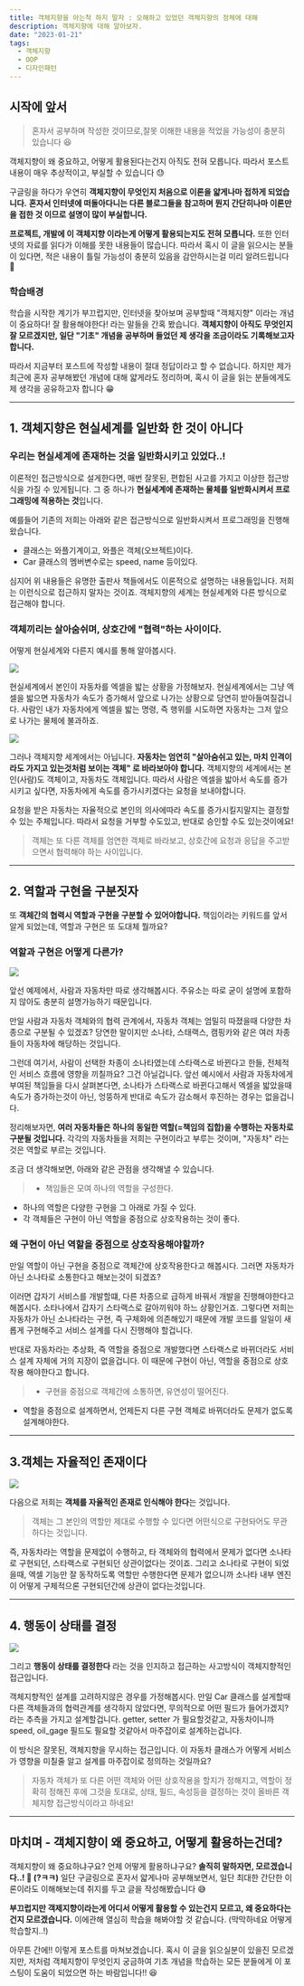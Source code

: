 ```yaml
---
title: 객체지향을 아는척 하지 말자 : 오해하고 있었던 객체지향의 정체에 대해
description: 객체지향에 대해 알아보자.
date: "2023-01-21"
tags:
  - 객체지향
  - OOP
  - 디자인패턴
---
```


## 시작에 앞서

> 혼자서 공부하며 작성한 것이므로,잘못 이해한 내용을 적었을 가능성이 충분히 있습니다 😆

객체지향이 왜 중요하고, 어떻게 활용된다는건지 아직도 전혀 모릅니다. 따라서 포스트 내용이 매우 추상적이고, 부실할 수 있습니다 😓

구글링을 하다가 우연히 **객체지향이 무엇인지 처음으로 이론을 얇게나마 접하게 되었습니다.** **혼자서 인터넷에 떠돌아다니는 다른 블로그들을 참고하며 뭔지 간단히나마 이론만을 접한 것 이므로 설명이 많이 부실합니다.**

**프로젝트, 개발에 이 객체지향 이라는게 어떻게 활용되는지도 전혀 모릅니다.** 또한 인터넷의 자료를 읽다가 이해를 못한 내용들이 많습니다. 따라서 혹시 이 글을 읽으시는 분들이 있다면, 적은 내용이 틀릴 가능성이 충분히 있음을 감안하시는걸 미리 알려드립니다 🙏

### 학습배경

학습을 시작한 계기가 부끄럽지만, 인터넷을 찾아보며 공부할때 "객체지향" 이라는 개념이 중요하다! 잘 활용해야한다! 라는 말들을 간혹 봤습니다. **객체지향이 아직도 무엇인지 잘 모르겠지만, 일단 "기초" 개념을 공부하며 들었던 제 생각을 조금이라도 기록해보고자 합니다.**

따라서 지금부터 포스트에 작성할 내용이 절대 정답이라고 할 수 없습니다. 하지만 제가 최근에 혼자 공부해봤던 개념에 대해 얇게라도 정리하며, 혹시 이 글을 읽는 분들에게도 제 생각을 공유하고자 합니다 😁

---

## 1. 객체지향은 현실세계를 일반화 한 것이 아니다

### 우리는 현실세계에 존재하는 것을 일반화시키고 있었다..!

이론적인 접근방식으로 설게한다면, 매번 잘못된, 편합된 사고를 가지고 이상한 접근방식을 가질 수 있게됩니다. 그 중 하나가 **현실세계에 존재하는 물체를 일반화시켜서 프로그래밍에 적용하는 것**입니다.

예를들어 기존의 저희는 아래와 같은 접근방식으로 일반화시켜서 프로그래밍을 진행해왔습니다.

- 클래스는 와플기계이고, 와플은 객체(오브젝트)이다.
- Car 클래스의 멤버변수로는 speed, name 등이있다.

심지어 위 내용들은 유명한 출판사 책들에서도 이론적으로 설명하는 내용들입니다. 저희는 이런식으로 접근하지 말자는 것이죠. 객체지향의 세계는 현실세계와 다른 방식으로 접근해야 합니다.

### 객체끼리는 살아숨쉬며, 상호간에 "협력"하는 사이이다.

어떻게 현실세계와 다른지 예시를 통해 알아봅시다.

![](https://velog.velcdn.com/images/msung99/post/95b7225b-c22b-49ce-affa-319f15835b68/image.png)

현실세계에서 본인이 자동차를 엑셀을 밟는 상황을 가정해보자. 현실세계에서는 그냥 엑셀을 밟으면 자동차가 속도가 증가해서 앞으로 나가는 상황으로 당연히 받아들여질겁니다. 사람인 내가 자동차에게 엑셀을 밟는 명령, 즉 행위를 시도하면 자동차는 그저 앞으로 나가는 물체에 불과하죠.

![](https://velog.velcdn.com/images/msung99/post/653bace8-97e7-41c2-bc42-71d33e587966/image.png)

그러나 객체지향 세계에서는 아닙니다. **자동차는 엄연히 "살아숨쉬고 있는, 마치 인격이라도 가지고 있는것처럼 보이는 객체" 로 바라보아야 합니다.** 객체지향의 세계에서는 본인(사람)도 객체이고, 자동차도 객체입니다. 따라서 사람은 엑셀을 밟아서 속도를 증가시키고 싶다면, 자동차에게 속도를 증가시키겠다는 요청을 보내야합니다.

요청을 받은 자동차는 자율적으로 본인의 의사에따라 속도를 증가시킬지말지는 결정할 수 있는 주체입니다. 따라서 요청을 거부할 수도있고, 반대로 승인할 수도 있는것이에요!

> 객체는 또 다른 객체를 엄연한 객체로 바라보고, 상호간에 요청과 응답을 주고받으면서 협력해야 하는 사이입니다.

---

## 2. 역할과 구현을 구분짓자

또 **객체간의 협력시 역할과 구현을 구분할 수 있어야합니다.** 책임이라는 키워드를 앞서 알게 되었는데, 역할과 구현은 또 도대체 뭘까요?

### 역할과 구현은 어떻게 다른가?

![](https://velog.velcdn.com/images/msung99/post/fcfc85f5-2d00-4868-913e-8da9d8892b3c/image.png)

앞선 예제에서, 사람과 자동차만 따로 생각해봅시다. 주유소는 따로 굳이 설명에 포함하지 않아도 충분히 설명가능하기 때문입니다.

만일 사람과 자동차 객체와의 협력 관계에서, 자동차 객체는 엄밀히 따졌을때 다양한 차종으로 구분될 수 있겠죠? 당연한 말이지만 소나타, 스태랙스, 캠핑카와 같은 여러 차종들이 자동차에 해당하는 것입니다.

그런데 여기서, 사람이 선택한 차종이 소나타였는데 스타랙스로 바뀐다고 한들, 전체적인 서비스 흐름에 영향을 끼칠까요? 그건 아닐겁니다. 앞선 예시에서 사람과 자동차에게 부여된 책임들을 다시 살펴본다면, 소나타가 스타랙스로 바뀐다고해서 엑셀을 밟았을때 속도가 증가하는것이 아닌, 엉뚱하게 반대로 속도가 감소해서 후진하는 경우는 없을겁니다.

정리해보자면, **여러 자동차들은 하나의 동일한 역할(=책임의 집합)을 수행하는 자동차로 구분될 것입니다.** 각각의 자동차들을 저희는 구현이라고 부루는 것이며, "자동차" 라는 것은 역할로 부르는 것입니다.

조금 더 생각해보면, 아래와 같은 관점을 생각해낼 수 있습니다.

> - 책임들은 모여 하나의 역할을 구성한다.

- 하나의 역할은 다양한 구현을 그 아래로 가질 수 있다.
- 각 객체들은 구현이 아닌 역할을 중점으로 상호작용하는 것이 좋다.

### 왜 구현이 아닌 역할을 중점으로 상호작용해야할까?

만일 역할이 아닌 구현을 중점으로 객체간에 상호작용한다고 해봅시다. 그러면 자동차가 아닌 소나타로 소통한다고 해보는것이 되겠죠?

이러면 갑자기 서비스를 개발할떄, 다른 차종으로 급하게 바꿔서 개발을 진행해야한다고 해봅시다. 소타나에서 갑자기 스타랙스로 갈아끼워야 하느 상황인거죠. 그렇다면 저희는 자동차가 아닌 소나타라는 구현, 즉 구체화에 의존해있기 때문에 개발 코드를 일일이 새롭게 구현해주고 서비스 설계를 다시 진행해야 할겁니다.

반대로 자동차라는 추상화, 즉 역할을 중점으로 개발했다면 스타랙스로 바뀌더라도 서비스 설계 자체에 거의 지장이 없을겁니다. 이 때문에 구현이 아닌, 역할을 중점으로 상호작용 해야한다고 합니다.

> - 구현을 중점으로 객체간에 소통하면, 유연성이 떨어진다.

- 역할을 중점으로 설계하면서, 언제든지 다른 구현 객체로 바뀌더라도 문제가 없도록 설계해야한다.

---

## 3.객체는 자율적인 존재이다

![](https://velog.velcdn.com/images/msung99/post/45c6d3c1-b674-4acf-9106-5c9d59378dbb/image.png)

다음으로 저희는 **객체를 자율적인 존재로 인식해야 한다**는 것입니다.

> 객체는 그 본인의 역할만 제대로 수행할 수 있다면 어떤식으로 구현돠어도 무관하다는 것입니다.

즉, 자동차라는 역할을 문제없이 수행하고, 타 객체와의 협력에서 문제가 없다면 소나타로 구현되던, 스타랙스로 구현되던 상관이없다는 것이죠. 그리고 소나타로 구현이 되었을때, 엑셀 기능만 잘 동작하도록 역할만 수행한다면 문제가 없으니까 소나타 내부 엔진이 어떻게 구체적으론 구현되던간에 상관이 없다는것입니다.

---

## 4. 행동이 상태를 결정

![](https://velog.velcdn.com/images/msung99/post/94ae3dd4-bbe8-4eb9-a8c1-019cfc47b2cd/image.png)

그리고 **행동이 상태를 결정한다** 라는 것을 인지하고 접근하는 사고방식이 객체지향적인 접근입니다.

객체지향적인 설계를 고려하지않은 경우를 가정해봅시다.
만일 Car 클래스를 설게할때 다른 객체들과의 협력관계를 생각하지 않았다면, 무의적으로 어떤 필드가 들어가겠지? 라는 추측을 가지고 설계할겁니다.
getter, setter 가 필요할것같고, 자동차이니까 speed, oil_gage 필드도 필요할 것같아서 마주잡이로 설계하는겁니다.

이 방식은 잘못된, 객체지향을 무시하는 접근입니다. 이 자동차 클래스가 어떻게 서비스가 영향을 미칠줄 알고 설계를 마주잡이로 정의하는 것일까요?

> 자동차 객체가 또 다른 어떤 객체와 어떤 상호작용을 할지가 정해지고, 역할이 정확히 정해진 후에 그것을 토대로, 상태, 필드, 속성등을 결정하는 것이 올바른 객체지향 접근방식이라고 하네요!

---

## 마치며 - 객체지향이 왜 중요하고, 어떻게 활용하는건데?

객체지향이 왜 중요하냐구요? 언제 어떻게 활용하냐구요?
**솔직히 말하자면, 모르겠습니다..! 🥹 (?ㅋㅋ)** 일단 구글링으로 혼자서 얇게나마 공부해보면서, 일단 최대한 간단한 이론이라도 이해해보는데 취지를 두고 글을 작성해봤습니다 😅

**부끄럽지만 객제지향이라는게 어디서 어떻게 활용할 수 있는건지 모르고, 왜 중요하다는건지 모르겠습니다.** 이에관해 열심히 학습을 해봐야할 것 같습니다. (막막하네요 어떻게 학습할지..!)

아무튼 간에!! 이렇게 포스트를 마쳐보겠습니다. 혹시 이 글을 읽으실분이 있을진 모르겠지만, 저처럼 객체지향이 무엇인지 궁금하여 기초 개념을 학습하는 모든 분들에게 이 포스팅이 도움이 되었으면 하는 바람입니다!! 😆
